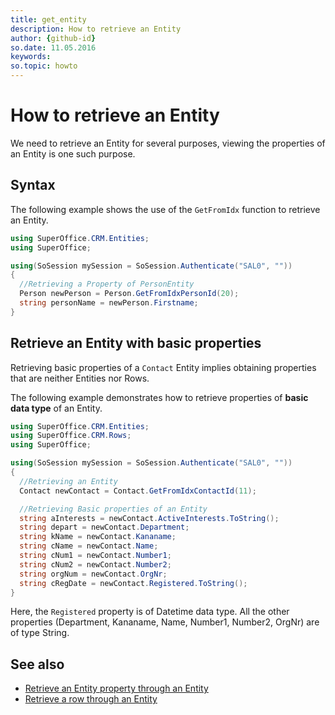 ```yaml
---
title: get_entity
description: How to retrieve an Entity
author: {github-id}
so.date: 11.05.2016
keywords: 
so.topic: howto
---
```


# How to retrieve an Entity

We need to retrieve an Entity for several purposes, viewing the properties of an Entity is one such purpose.

## Syntax

The following example shows the use of the `GetFromIdx` function to retrieve an Entity.

```csharp
using SuperOffice.CRM.Entities;
using SuperOffice;

using(SoSession mySession = SoSession.Authenticate("SAL0", ""))
{
  //Retrieving a Property of PersonEntity
  Person newPerson = Person.GetFromIdxPersonId(20);
  string personName = newPerson.Firstname;
}
```

## Retrieve an Entity with basic properties

Retrieving basic properties of a `Contact` Entity implies obtaining properties that are neither Entities nor Rows.

The following example demonstrates how to retrieve properties of **basic data type** of an Entity.

```csharp
using SuperOffice.CRM.Entities;
using SuperOffice.CRM.Rows;
using SuperOffice;

using(SoSession mySession = SoSession.Authenticate("SAL0", ""))
{
  //Retrieving an Entity
  Contact newContact = Contact.GetFromIdxContactId(11);

  //Retrieving Basic properties of an Entity
  string aInterests = newContact.ActiveInterests.ToString();
  string depart = newContact.Department;
  string kName = newContact.Kananame;
  string cName = newContact.Name;
  string cNum1 = newContact.Number1;
  string cNum2 = newContact.Number2;
  string orgNum = newContact.OrgNr;
  string cRegDate = newContact.Registered.ToString();
}
```

Here, the `Registered` property is of Datetime data type. All the other properties (Department, Kananame, Name, Number1, Number2, OrgNr) are of type String.

## See also

* [Retrieve an Entity property through an Entity][1]
* [Retrieve a row through an Entity][2]

<!-- Referenced links -->
[1]: get-entity-from-entity.md
[2]: ../rows/get-row-from-entity.md
